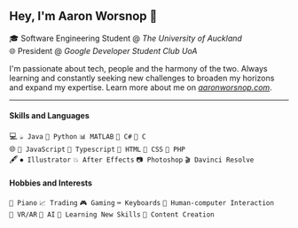 ## Hey, I'm Aaron Worsnop 👋
🎓 Software Engineering Student @ *The University of Auckland*  
🌐 President @ *Google Developer Student Club UoA*  

I'm passionate about tech, people and the harmony of the two. Always learning and constantly seeking new challenges to broaden my horizons and expand my expertise. Learn more about me on *[aaronworsnop.com](https://aaronworsnop.com)*.

----

#### Skills and Languages
💻 `☕ Java` `🐍 Python` `📊 MATLAB` `🌟 C#` `📜 C`  
🌐 `🧩 JavaScript` `🧩 Typescript` `📝 HTML` `🎨 CSS` `🐘 PHP`  
🖋️ `⏺ Illustrator` `💥 After Effects` `📷 Photoshop` `🎬 Davinci Resolve`

#### Hobbies and Interests
`🎹 Piano` `📈 Trading` `🎮 Gaming` `⌨️ Keyboards` `🧠 Human-computer Interaction`  
`🥽 VR/AR` `🤖 AI` `📖 Learning New Skills` `🎥 Content Creation`
